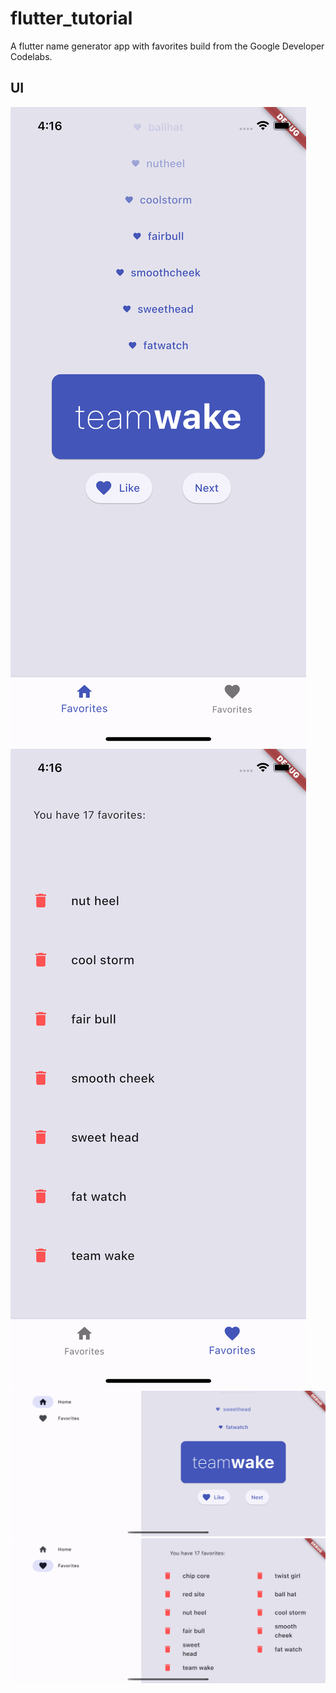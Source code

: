 # flutter_tutorial

A flutter name generator app with favorites build from the Google Developer Codelabs.

## UI

![Generator page](https://github.com/mmattklaus/flutter-name-gen/blob/master/images/1.png?raw=true)
![Favorites page](https://github.com/mmattklaus/flutter-name-gen/blob/master/images/2.png?raw=true)
![Generator page (lanscape)](https://github.com/mmattklaus/flutter-name-gen/blob/master/images/3.png?raw=true)
![Favorites page (landscape)](https://github.com/mmattklaus/flutter-name-gen/blob/master/images/4.png?raw=true)
